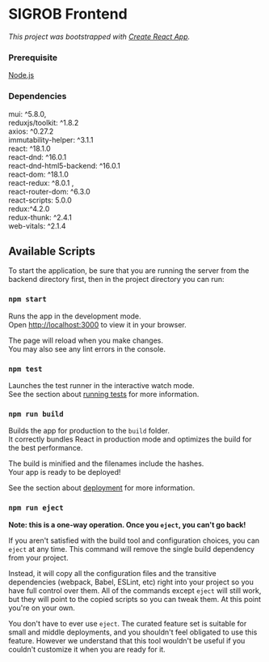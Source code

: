 # SIGROB Frontend

_This project was bootstrapped with [Create React App](https://github.com/facebook/create-react-app)._

### Prerequisite

[Node.js](https://nodejs.org/en/)

### Dependencies

mui: ^5.8.0, \
reduxjs/toolkit: ^1.8.2\
axios: ^0.27.2\
immutability-helper: ^3.1.1 \
react: ^18.1.0 \
react-dnd: ^16.0.1 \
react-dnd-html5-backend: ^16.0.1 \
react-dom: ^18.1.0 \
react-redux: ^8.0.1 ,\
react-router-dom: ^6.3.0 \
react-scripts: 5.0.0 \
redux:^4.2.0 \
redux-thunk: ^2.4.1 \
web-vitals: ^2.1.4

## Available Scripts

To start the application, be sure that you are running the server from the backend directory first, then in the project
directory you can run:

### `npm start`

Runs the app in the development mode.\
Open [http://localhost:3000](http://localhost:3000) to view it in your browser.

The page will reload when you make changes.\
You may also see any lint errors in the console.

### `npm test`

Launches the test runner in the interactive watch mode.\
See the section about [running tests](https://facebook.github.io/create-react-app/docs/running-tests) for more
information.

### `npm run build`

Builds the app for production to the `build` folder.\
It correctly bundles React in production mode and optimizes the build for the best performance.

The build is minified and the filenames include the hashes.\
Your app is ready to be deployed!

See the section about [deployment](https://facebook.github.io/create-react-app/docs/deployment) for more information.

### `npm run eject`

**Note: this is a one-way operation. Once you `eject`, you can't go back!**

If you aren't satisfied with the build tool and configuration choices, you can `eject` at any time. This command will
remove the single build dependency from your project.

Instead, it will copy all the configuration files and the transitive dependencies (webpack, Babel, ESLint, etc) right
into your project so you have full control over them. All of the commands except `eject` will still work, but they will
point to the copied scripts so you can tweak them. At this point you're on your own.

You don't have to ever use `eject`. The curated feature set is suitable for small and middle deployments, and you
shouldn't feel obligated to use this feature. However we understand that this tool wouldn't be useful if you couldn't
customize it when you are ready for it.
